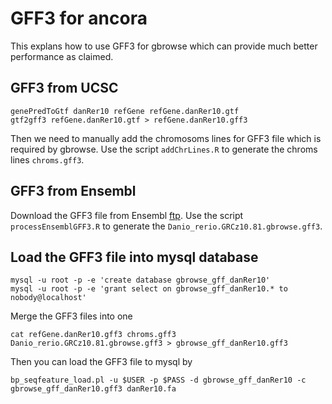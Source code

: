 # GFF3 for ancora
This explans how to use GFF3 for gbrowse which can provide much better performance as claimed.

## GFF3 from UCSC
```{sh}
genePredToGtf danRer10 refGene refGene.danRer10.gtf
gtf2gff3 refGene.danRer10.gtf > refGene.danRer10.gff3
```

Then we need to manually add the chromosoms lines for GFF3 file which is required by gbrowse.
Use the script ```addChrLines.R``` to generate the chroms lines ```chroms.gff3```.

## GFF3 from Ensembl
Download the GFF3 file from Ensembl [ftp](http://www.ensembl.org/info/data/ftp/index.html).
Use the script ```processEnsemblGFF3.R``` to generate the ```Danio_rerio.GRCz10.81.gbrowse.gff3```.

## Load the GFF3 file into mysql database
```{sh}
mysql -u root -p -e 'create database gbrowse_gff_danRer10'
mysql -u root -p -e 'grant select on gbrowse_gff_danRer10.* to nobody@localhost'
```

Merge the GFF3 files into one
```{sh}
cat refGene.danRer10.gff3 chroms.gff3 Danio_rerio.GRCz10.81.gbrowse.gff3 > gbrowse_gff_danRer10.gff3
```

Then you can load the GFF3 file to mysql by
```{sh}
bp_seqfeature_load.pl -u $USER -p $PASS -d gbrowse_gff_danRer10 -c gbrowse_gff_danRer10.gff3 danRer10.fa
```
